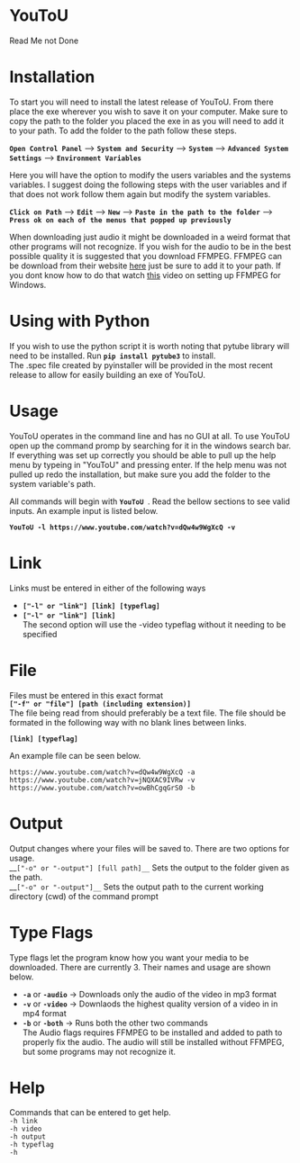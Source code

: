# YouToU
  Read Me not Done
  
Installation
============
To start you will need to install the latest release of YouToU. From there place the exe wherever you wish to save it on your computer. Make sure to copy the path to the folder you placed the exe in as you will need to add it to your path. To add the folder to the path follow these steps.  

__`Open Control Panel`__ --> __`System and Security`__ --> __`System`__ --> __`Advanced System Settings`__ --> __`Environment Variables`__  

Here you will have the option to modify the users variables and the systems variables. I suggest doing the following steps with the user variables and if that does not work follow them again but modify the system variables.  

__`Click on Path`__ --> __`Edit`__ --> __`New`__ --> __`Paste in the path to the folder`__ --> __`Press ok on each of the menus that popped up previously`__  


When downloading just audio it might be downloaded in a weird format that other programs will not recognize. If you wish for the audio to be in the best possible quality it is suggested that you download FFMPEG. FFMPEG can be download from their website [here](https://ffmpeg.org/download.html) just be sure to add it to your path. If you dont know how to do that watch [this](https://www.youtube.com/watch?v=IECI72XEox0) video on setting up FFMPEG for Windows.  

Using with Python
================
  If you wish to use the python script it is worth noting that pytube library will need to be installed. Run __`pip install pytube3`__ to install.  
  The .spec file created by pyinstaller will be provided in the most recent release to allow for easily building an exe of YouToU.
  
Usage
=====
YouToU operates in the command line and has no GUI at all. To use YouToU open up the command promp by searching for it in the windows search bar. If everything was set up correctly you should be able to pull up the help menu by typeing in "YouToU" and pressing enter. If the help menu was not pulled up redo the installation, but make sure you add the folder to the system variable's path.  

All commands will begin with __`YouToU `__. Read the bellow sections to see valid inputs. An example input is listed below.  

__`YouToU -l https://www.youtube.com/watch?v=dQw4w9WgXcQ -v`__
  
Link
====

Links must be entered in either of the following ways
* __`["-l" or "link"] [link] [typeflag]`__
* __`["-l" or "link"] [link]`__  
The second option will use the -video typeflag without it needing to be specified

File
====

Files must be entered in this exact format  
__`["-f" or "file"] [path (including extension)]`__  
The file being read from should preferably be a text file. The file should be formated in the following way with no blank lines between links.  

__`[link] [typeflag]`__  

An example file can be seen below.
```
https://www.youtube.com/watch?v=dQw4w9WgXcQ -a
https://www.youtube.com/watch?v=jNQXAC9IVRw -v
https://www.youtube.com/watch?v=owBhCgqGrS0 -b
```

Output
======

Output changes where your files will be saved to. There are two options for usage.  
__`["-o" or "-output"] [full path]__` Sets the output to the folder given as the path.  
__`["-o" or "-output"]__` Sets the output path to the current working directory (cwd) of the command prompt


Type Flags
=====
 Type flags let the program know how you want your media to be downloaded. There are currently 3. Their names and usage are shown below.
 
 * __`-a`__ or __`-audio`__ -> Downloads only the audio of the video in mp3 format
 * __`-v`__ or __`-video`__ -> Downlaods the highest quality version of a video in in mp4 format
 * __`-b`__ or __`-both`__  -> Runs both the other two commands  
 The Audio flags requires FFMPEG to be installed and added to path to properly fix the audio. The audio will still be installed without FFMPEG, but some programs may not recognize it.

Help
====
Commands that can be entered to get help.  
`-h link`   
`-h video`    
`-h output`  
`-h typeflag`    
`-h`  
